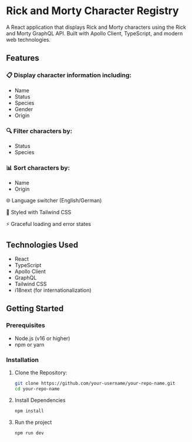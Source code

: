 # Rick and Morty Character Registry
A React application that displays Rick and Morty characters using the Rick and Morty GraphQL API. Built with Apollo Client, TypeScript, and modern web technologies.
## Features
### 📋 Display character information including:
- Name
- Status
- Species
- Gender
- Origin
### 🔍 Filter characters by:
- Status
- Species
### 📊 Sort characters by:
- Name
- Origin

🌐 Language switcher (English/German)

💅 Styled with Tailwind CSS

⚡ Graceful loading and error states
## Technologies Used
- React
- TypeScript
- Apollo Client
- GraphQL
- Tailwind CSS
- i18next (for internationalization)
## Getting Started
### Prerequisites
- Node.js (v16 or higher)
- npm or yarn
### Installation
1. Clone the Repository:
   ```bash
   git clone https://github.com/your-username/your-repo-name.git
   cd your-repo-name
2. Install Dependencies
   ```bash
   npm install
3. Run the project
   ```bash
   npm run dev
